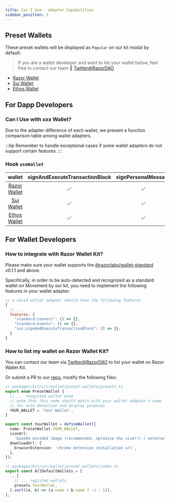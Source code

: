 ```yaml
---
title: Can I Use - Adapter Capabilities
sidebar_position: 3
---
```


## Preset Wallets

These preset wallets will be displayed as `Popular` on our kit modal by default.

> If you are a wallet developer and want to list your wallet below, feel free to contact our team 🥳 [Twitter@RazorDAO](https://twitter.com/RazorDAO)

- [Razor Wallet](https://chromewebstore.google.com/detail/razor-wallet/fdcnegogpncmfejlfnffnofpngdiejii)
- [Sui Wallet](https://chrome.google.com/webstore/detail/sui-wallet/opcgpfmipidbgpenhmajoajpbobppdil)
- [Ethos Wallet](https://chrome.google.com/webstore/detail/ethos-sui-wallet/mcbigmjiafegjnnogedioegffbooigli)

## For Dapp Developers

### Can I Use with xxx Wallet?

Due to the adapter difference of each wallet, we present a function comparison table among wallet adapters.

:::tip
Remember to handle exceptional cases if some wallet adapters do not support certain features.
:::

### Hook `useWallet`

|                                               wallet                                                | signAndExecuteTransactionBlock | signPersonalMessage | chain | account.publicKey |
| :-------------------------------------------------------------------------------------------------: | :----------------------------: | :-----------------: | :---: | :---------------: |
|                              [Razor Wallet](https://razorwallet.xyz/)                               |               ✅               |         ✅          |  ✅   |        ✅         |
| [Sui Wallet](https://chrome.google.com/webstore/detail/sui-wallet/opcgpfmipidbgpenhmajoajpbobppdil) |               ✅               |         ✅          |  ✅   |        ❌         |
|                              [Ethos Wallet](https://ethoswallet.xyz/)                               |               ✅               |         ✅          |  ❌   |        ❌         |

## For Wallet Developers

### How to integrate with Razor Wallet Kit?

Please make sure your wallet supports the [@razorlabs/wallet-standard](https://github.com/razorlabsorg/wallet-standard) v0.1.1 and above.

Specifically, in order to be auto-detected and recognized as a standard wallet on Movement by our kit,
you need to implement the following features in your wallet adapter:

```js
// a valid wallet adapter should have the following features
{
  // ...
  features: {
    "standard:connect": () => {},
    "standard:events": () => {},
    "sui:signAndExecuteTransactionBlock": () => {},
  }
}
```

### How to list my wallet on Razor Wallet Kit?

You can contact our team via [Twitter@RazorDAO](https://twitter.com/RazorDAO) to list your wallet on Razor Wallet Kit.

Or submit a PR to our [repo](https://github.com/razorlabsorg/razor-wallet-kit/pulls), modify the following files:

```ts
// packages/kit/src/wallet/preset-wallets/presets.ts
export enum PresetWallet {
  // ... resgisted wallet enum
  // note that this name should match with your wallet adapter's name
  // for auto detection and display purposes
  YOUR_WALLET = 'Your Wallet',
}

export const YourWallet = defineWallet({
  name: PresetWallet.YOUR_WALLET,
  iconUrl:
    'base64 encoded image (recommended, optimize the size!!) / external url',
  downloadUrl: {
    browserExtension: 'chrome extension installation url',
  },
});
```

```ts
// packages/kit/src/wallet/preset-wallets/index.ts
export const AllDefaultWallets = [
  ...[
    // ... registed wallets
    presets.YourWallet,
  ].sort((a, b) => (a.name < b.name ? -1 : 1)),
];
```
